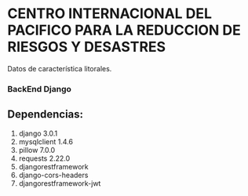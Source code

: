 # CENTRO INTERNACIONAL DEL PACIFICO PARA LA REDUCCION DE RIESGOS Y DESASTRES
Datos de característica litorales.

### BackEnd Django

## Dependencias:
1. django 3.0.1
2. mysqlclient 1.4.6
3. pillow 7.0.0
4. requests 2.22.0
5. djangorestframework
6. django-cors-headers
7. djangorestframework-jwt
